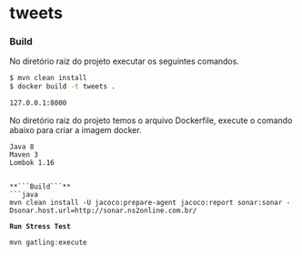 # tweets

### Build
No diretório raiz do projeto executar os seguintes comandos.

```sh
$ mvn clean install
$ docker build -t tweets .

```
```sh
127.0.0.1:8000
```
No diretório raiz do projeto temos o arquivo Dockerfile, execute o comando abaixo para criar 
a imagem docker.
```
Java 8
Maven 3
Lombok 1.16


**```Build```**
```java
mvn clean install -U jacoco:prepare-agent jacoco:report sonar:sonar -Dsonar.host.url=http://sonar.ns2online.com.br/
```

**```Run Stress Test```**
```java
mvn gatling:execute
```
